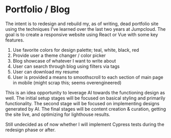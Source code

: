 # Portfolio / Blog

The intent is to redesign and rebuild my, as of writing, dead portfolio site using the techniques I've learned over the last two years at Jumpcloud. The goal is to create a responsive website using React or Vue with some key features.

1. Use favorite colors for design palette; teal, white, black, red
2. Provide user a theme changer / color picker
3. Blog showcase of whatever I want to write about
4. User can search through blog using filters via tags
5. User can download my resume
6. User is provided a means to smoothscroll to each section of main page in mobile (might scrap this; seems overengineered)

This is an idea opportunity to leverage AI towards the functioning design as well. The initial setup stages will be focused on basical styling and primarily functionality. The second stage will be focused on implementing designs generated by AI. The final stages will be content creation & curation, getting the site live, and optimizing for lighthouse results.

Still undecided as of now whether I will implement Cypress tests during the redesign phase or after.
